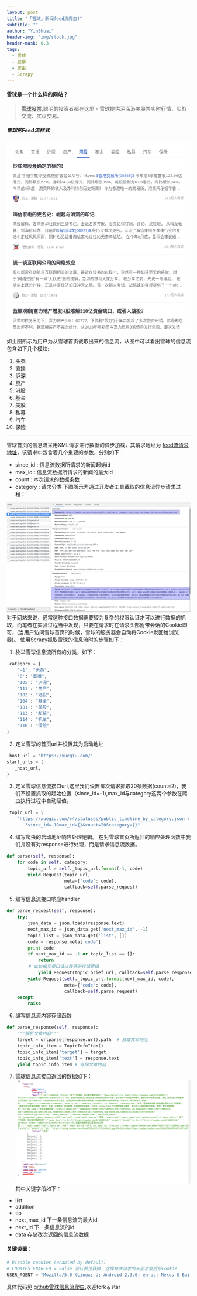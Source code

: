 ```yaml
---
layout: post
title: "「雪球」新闻feed流爬虫!"
subtitle: ""
author: "YinShuai"
header-img: "img/stock.jpg"
header-mask: 0.3
tags:
  - 雪球
  - 股票
  - 爬虫
  - Scrapy
---
```

#### 雪球是一个什么样的网站？
> [雪球股票](https://xueqiu.com),聪明的投资者都在这里 - 雪球提供沪深港美股票实时行情、实战交流、实盘交易。

##### 雪球的Feed流样式
![avatar](/img/xueqiu_feed_spider/pic_of_feed.png)

如上图所示为用户为从雪球首页截取出来的信息流，从图中可以看出雪球的信息流包含如下几个模块:

1. 头条
2. 直播
3. 沪深
4. 房产
5. 港股
6. 基金
7. 美股
8. 私募
9. 汽车
10. 保险


---  
雪球首页的信息流采用XML请求进行数据的异步加载，其请求地址为 [feed流请求地址](https://xueqiu.com/v4/statuses/public_timeline_by_category.json?since_id=-1&max_id=-1&count=10&category=104)，该请求中包含着几个重要的参数，分别如下：
- since_id : 信息流数据所请求的新闻起始id
- max_id : 信息流数据所请求的新闻的最大id
- count : 本次请求的数据条数
- category : 请求分类
下图所示为通过开发者工具截取的信息流异步请求过程：

![avatar](/img/xueqiu_feed_spider/request.png)
　　对于网站来说，通常这种接口数据需要较为复杂的权限认证才可以进行数据的抓取，而笔者在实验过程当中发现，只要在请求时在请求头部附带会话的Cookie即可，(当用户访问雪球首页的时候，雪球的服务器会自动将Cookie发回给浏览器)。
    使用Scrapy抓取雪球的信息流时的步骤如下：
1. 枚举雪球信息流所有的分类，如下：  
``` python
_category = {
    '-1': "头条",
    '6': "直播",
    '105': "沪深",
    '111': "房产",
    '102': "港股",
    '104': "基金",
    '101': "美股",
    '113': "私募",
    '114': "机车",
    '110': "保险"
}
```

2. 定义雪球的首页url并设置其为启动地址
``` python
_host_url = 'https://xueqiu.com/'
start_urls = (
   _host_url,
)
```

3. 定义雪球信息流接口url,这里我们设置每次请求抓取20条数据(count=2)，我们不设置抓取的起始位置（since_id=-1),max_id与category这两个参数在爬虫执行过程中自动赋值。
``` python
_topic_url = \
    "https://xueqiu.com/v4/statuses/public_timeline_by_category.json \
       ?since_id=-1&max_id={}&count=20&category={}"
```

4. 编写爬虫的启动地址响应处理逻辑。
    在对雪球首页所返回的响应处理函数中我们并没有对response进行处理，而是请求信息流数据。
``` python
def parse(self, response):
    for code in self._category:
        topic_url = self._topic_url.format(-1, code)
        yield Request(topic_url,
                      meta={'code': code},
                      callback=self.parse_request)
```

5. 编写信息流接口响应handler
``` python
def parse_request(self, response):
    try:
        json_data = json.loads(response.text)
        next_max_id = json_data.get('next_max_id', -1)
        topic_list = json_data.get('list', [])
        code = response.meta['code']
        print code
        if next_max_id == -1 or topic_list == []:
            return
　　　　　# 此处编写接口请求数据的存储逻辑
            yield Request(topic_brief_url, callback=self.parse_response)   # 发出请求
        yield Request(self._topic_url.format(next_max_id, code),
                      meta={'code': code},
                      callback=self.parse_request)
    except:
        raise      
```

6. 编写信息流内容存储函数
``` python
def parse_response(self, response):
    """解析文章内容"""
    target = urlparse(response.url).path  # 获取文章地址
    topic_info_item = TopicInfoItem()
    topic_info_item['target'] = target
    topic_info_item['text'] = response.text
    yield topic_info_item # 存储文章内容
```
7. 雪球信息流接口返回的数据如下：
![avatar](/img/xueqiu_feed_spider/data_sample.png)
其中关键字段如下：
* list
* addition
* tip
* next_max_id 下一条信息流的最大id
* next_id 下一条信息流的id
* data 存储改次返回的信息流数据

#### 关键设置：
``` python
# Disable cookies (enabled by default)
# COOKIES_ENABLED = False 该行要注释掉，这样每次请求的头部才会附带Cookie
USER_AGENT = "Mozilla/5.0 (Linux; U; Android 2.3.6; en-us; Nexus S Build/GRK39F) AppleWebKit/533.1 (KHTML, like Gecko) Version/4.0 Mobile Safari/533.1" # 设置用户代理
```

具体代码见 [github雪球信息流爬虫](https://github.com/yscoder-github/xueqiu_crawl),欢迎fork＆star
　　　
